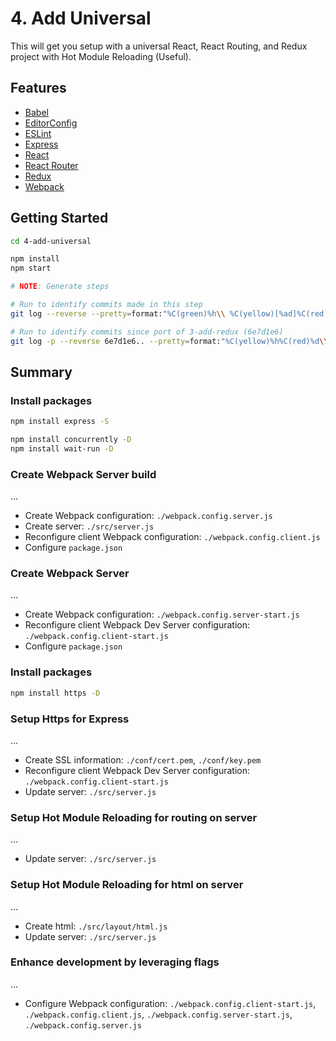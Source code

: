 # 4. Add Universal

This will get you setup with a universal React, React Routing, and Redux project with Hot Module Reloading (Useful).

## Features

- [Babel](https://babeljs.io/)
- [EditorConfig](http://editorconfig.org/)
- [ESLint](http://eslint.org/)
- [Express](http://expressjs.com/)
- [React](https://facebook.github.io/react/)
- [React Router](https://github.com/rackt/react-router)
- [Redux](http://redux.js.org/)
- [Webpack](https://webpack.github.io/)

## Getting Started

```sh
cd 4-add-universal

npm install
npm start

# NOTE: Generate steps

# Run to identify commits made in this step
git log --reverse --pretty=format:"%C(green)%h\\ %C(yellow)[%ad]%C(red)%d\\ %C(reset)%s%C(blue)\\ [%cn]%C(reset)" --decorate --date=relative .

# Run to identify commits since port of 3-add-redux (6e7d1e6)
git log -p --reverse 6e7d1e6.. --pretty=format:"%C(yellow)%h%C(red)%d\\ %C(reset)%s%C(blue)\\ [%cn]%C(reset)" --decorate --numstat .
```

## Summary

### Install packages

```sh
npm install express -S

npm install concurrently -D
npm install wait-run -D
```

### Create Webpack Server build

…

- Create Webpack configuration: `./webpack.config.server.js`
- Create server: `./src/server.js`
- Reconfigure client Webpack configuration: `./webpack.config.client.js`
- Configure `package.json`

### Create Webpack Server

…

- Create Webpack configuration: `./webpack.config.server-start.js`
- Reconfigure client Webpack Dev Server configuration: `./webpack.config.client-start.js`
- Configure `package.json`

### Install packages

```sh
npm install https -D
```

### Setup Https for Express

…

- Create SSL information: `./conf/cert.pem`, `./conf/key.pem`
- Reconfigure client Webpack Dev Server configuration: `./webpack.config.client-start.js`
- Update server: `./src/server.js`

### Setup Hot Module Reloading for routing on server

…

- Update server: `./src/server.js`

### Setup Hot Module Reloading for html on server

…

- Create html: `./src/layout/html.js`
- Update server: `./src/server.js`

### Enhance development by leveraging flags

…

- Configure Webpack configuration: `./webpack.config.client-start.js`, `./webpack.config.client.js`, `./webpack.config.server-start.js`, `./webpack.config.server.js`

